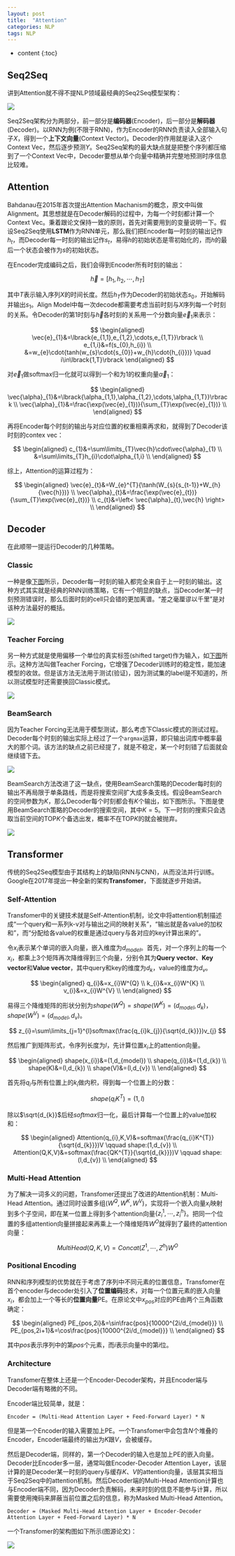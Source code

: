 ```yaml
---
layout: post
title:  "Attention"
categories: NLP
tags: NLP 
---
```


* content
{:toc}

## Seq2Seq

讲到Attention就不得不提NLP领域最经典的Seq2Seq模型架构：

![](/img/seq2seq_ts.png)

Seq2Seq架构分为两部分，前一部分是**编码器**(Encoder)，后一部分是**解码器**(Decoder)。以RNN为例(不限于RNN)，作为Encoder的RNN负责读入全部输入句子$X$，得到一个**上下文向量**(Context Vector)。Decoder的作用就是读入这个Context Vec，然后逐步预测$Y$。Seq2Seq架构的最大缺点就是把整个序列都压缩到了一个Context Vec中，Decoder要想从单个向量中精确并完整地预测时序信息比较难。

## Attention

Bahdanau在2015年首次提出Attention Machanism的概念，原文中叫做Alignment。其思想就是在Decoder解码的过程中，为每一个时刻都计算一个Context Vec。秉着跟论文保持一致的原则，首先对需要用到的变量说明一下。假设Seq2Seq使用**LSTM**作为RNN单元，那么我们把Encoder每一时刻的输出记作$h_{t}$，而Decoder每一时刻的输出记作$s_{t}$，易得$h$的初始状态是零初始化的，而$h$的最后一个状态会被作为$s$的初始状态。

在Encoder完成编码之后，我们会得到Encoder所有时刻的输出：

$$
\vec{h}=\lbrack{h_{1},h_{2},\cdots,h_{T}}\rbrack
$$

其中$T$表示输入序列$X$的时间长度。然后$h_{T}$作为Decoder的初始状态$s_{0}$，开始解码并输出$s_{1}$。Align Model中每一次decode都需要考虑当前时刻与$X$序列每一个时刻的关系。令Decoder的第$1$时刻与$\vec{h}$各时刻的关系用一个分数向量$\vec{e}_{1}$来表示：

$$
\begin{aligned}
    \vec{e}_{1}&=\lbrack{e_{1,1},e_{1,2},\cdots,e_{1,T}}\rbrack \\
    e_{1,i}&=f(s_{0},h_{i}) \\
    &=w_{e}\cdot{tanh(w_{s}\cdot{s_{0}}+w_{h}\cdot{h_{i}})} \quad i\in\lbrack{1,T}\rbrack
\end{aligned}
$$

对$\vec{e}_{1}$做softmax归一化就可以得到一个和为$1$的权重向量$\vec{\alpha}_{1}$：

$$
\begin{aligned}
    \vec{\alpha}_{1}&=\lbrack{\alpha_{1,1},\alpha_{1,2},\cdots,\alpha_{1,T}}\rbrack \\
    \vec{\alpha}_{1}&=\frac{\exp(\vec{e}_{1})}{\sum_{T}\exp(\vec{e}_{1})} \\
\end{aligned}
$$

再将Encoder每个时刻的输出与对应位置的权重相乘再求和，就得到了Decoder该时刻的contex vec：

$$
\begin{aligned}
    c_{1}&=\sum\limits_{T}\vec{h}\cdot\vec{\alpha}_{1} \\
    &=\sum\limits_{T}h_{i}\cdot\alpha_{1,i} \\
\end{aligned}
$$

综上，Attention的运算过程为：

$$
\begin{aligned}
    \vec{e}_{t}&=W_{e}^{T}{\tanh(W_{s}{s_{t-1}}+W_{h}{\vec{h}})} \\
    \vec{\alpha}_{t}&=\frac{\exp(\vec{e}_{t})}{\sum_{T}\exp(\vec{e}_{t})} \\
    c_{t}&=\left< \vec{\alpha}_{t},\vec{h} \right> \\
\end{aligned}
$$

## Decoder

在此顺带一提运行Decoder的几种策略。

### Classic

一种是像[下图](https://satopirka.com/2018/02/encoder-decoder%E3%83%A2%E3%83%87%E3%83%AB%E3%81%A8teacher-forcingscheduled-samplingprofessor-forcing/)所示，Decoder每一时刻的输入都完全来自于上一时刻的输出。这种方式其实就是经典的RNN训练策略，它有一个明显的缺点，当Decoder某一时刻预测错误时，那么后面时刻的cell只会错的更加离谱。“差之毫厘谬以千里”是对该种方法最好的概括。

![](/img/without-teacher-forcing.png)

### Teacher Forcing

另一种方式就是使用偏移一个单位的真实标签(shifted target)作为输入，如[下图](https://satopirka.com/2018/02/encoder-decoder%E3%83%A2%E3%83%87%E3%83%AB%E3%81%A8teacher-forcingscheduled-samplingprofessor-forcing/)所示。这种方法叫做Teacher Forcing，它增强了Decoder训练时的稳定性，能加速模型的收敛。但是该方法无法用于测试(验证)，因为测试集的label是不知道的，所以测试模型时还需要换回Classic模式。

![](/img/teacher-forcing.png)

### BeamSearch

因为Teacher Forcing无法用于模型测试，那么考虑下Classic模式的测试过程。Decoder每个时刻的输出实际上经过了一个```argmax```运算，即只输出词库中概率最大的那个词。该方法的缺点之前已经提了，就是不稳定，某一个时刻错了后面就会继续错下去。

![](/img/2018101114371929.png)

BeamSearch方法改进了这一缺点，使用BeamSearch策略的Decoder每时刻的输出不再局限于单条路线，而是将搜索空间扩大成多条支线。假设BeamSearch的空间参数为$K$，那么Decoder每个时刻都会有$K$个输出，如下图所示。下图是使用BeamSearch策略的Decoder的搜索空间，其中$K=5$。下一时刻的搜索只会选取当前空间的TOP$K$个备选出发，概率不在TOP$K$的就会被抛弃。

![](/img/A-partially-completed-beam-search-procedure-with-a-beam-width-of-5-for-an-example-input.png)

## Transformer

传统的Seq2Seq模型由于其结构上的缺陷(RNN与CNN)，从而没法并行训练。Google在2017年提出一种全新的架构**Transfomer**，下面就逐步开始讲。

### Self-Attention

Transfomer中的关键技术就是Self-Attention机制，论文中将attention机制描述成“一个query和一系列k-v对与输出之间的映射关系”，“输出就是各value的加权和”，而“分配给各value的权重是通过query与各对应的key计算出来的”。

令$x_{i}$表示某个单词的嵌入向量，嵌入维度为$d_{model}$。首先，对一个序列上的每一个$x_{i}$，都乘上$3$个矩阵再次降维得到三个向量，分别令其为**Query vector**、**Key vector**和**Value vector**，其中query和key的维度为$d_{k}$，value的维度为$d_{v}$。

$$
\begin{aligned}
    q_{i}&=x_{i}W^{Q} \\
    k_{i}&=x_{i}W^{K} \\
    v_{i}&=x_{i}W^{V} \\
\end{aligned}
$$

易得三个降维矩阵的形状分别为$shape(W^{Q})=shape(W^{K})=(d_{model},d_{k})$，$shape(W^{V})=(d_{model},d_{v})$。

$$
z_{i}=\sum\limits_{j=1}^{l}softmax(\frac{q_{i}k_{j}}{\sqrt{d_{k}}})v_{j}
$$

然后推广到矩阵形式，令序列长度为$l$，先计算位置$x_{i}$上的attention向量。

$$
\begin{aligned}
    shape(x_{i})&=(1,d_{model}) \\
    shape(q_{i})&=(1,d_{k}) \\
    shape(K)&=(l,d_{k}) \\
    shape(V)&=(l,d_{v}) \\
\end{aligned}
$$

首先将$q_{i}$与所有位置上的$k_{i}$做内积，得到每一个位置上的分数：

$$
shape(q_{i}K^{T})=(1,l)
$$

除以$\sqrt{d_{k}}$后经$softmax$归一化，最后计算每一个位置上的value加权和：

$$
\begin{aligned}
    Attention(q_{i},K,V)&=softmax(\frac{q_{i}K^{T}}{\sqrt{d_{k}}})V \qquad shape:(1,d_{v}) \\
    Attention(Q,K,V)&=softmax(\frac{QK^{T}}{\sqrt{d_{k}}})V \qquad shape:(l,d_{v}) \\
\end{aligned}
$$

### Multi-Head Attention

为了解决一词多义的问题，Transfomer还提出了改进的Attention机制：Multi-Head Attention。通过同时设置多组$(W^{Q},W^{K},W^{V})$，实现将一个嵌入向量$x_{i}$映射到多个子空间，即在某一位置上得到多个attention向量$\{z_{i}^{1},\cdots,z_{i}^{h}\}$。把同一个位置的多组attention向量拼接起来再乘上一个降维矩阵$W^{O}$就得到了最终的attention向量：

$$
MultiHead(Q,K,V)=Concat(Z^{1},\cdots,Z^{h})W^{O}
$$

### Positional Encoding

RNN和序列模型的优势就在于考虑了序列中不同元素的位置信息，Transfomer在首个encoder与decoder处引入了**位置编码**技术，对每一个位置元素的嵌入向量$x_{i}$，都会加上一个等长的**位置向量**PE。在原论文中$x_{pos}$对应的PE由两个三角函数确定：

$$
\begin{aligned}
    PE_{pos,2i}&=\sin\frac{pos}{10000^{2i/d_{model}}} \\
    PE_{pos,2i+1}&=\cos\frac{pos}{10000^{2i/d_{model}}} \\
\end{aligned}
$$

其中$pos$表示序列中的第$pos$个元素，而$i$表示向量中的第$i$位。

### Architecture

Transfomer在整体上还是一个Encoder-Decoder架构，并且Encoder端与Decoder端有略微的不同。

Encoder端比较简单，就是：

```
Encoder = (Multi-Head Attention Layer + Feed-Forward Layer) * N
```

但是第一个Encoder的输入需要加上PE。一个Transfomer中会包含$N$个堆叠的Encoder，Encoder端最终的输出为$K$跟$V$，会被缓存。

然后是Decoder端，同样的，第一个Decoder的输入也是加上PE的嵌入向量。Decoder比Encoder多一层，通常叫做Encoder-Decoder Attention Layer，该层计算的是Decoder某一时刻的query与缓存$K$、$V$的attention向量，该层其实相当于Seq2Seq中的attention机制。然后Decoder端的Multi-Head Attention计算也与Encoder端不同，因为Decoder负责解码，未来时刻的信息不能参与计算，所以需要使用掩码来屏蔽当前位置之后的信息，称为Masked Multi-Head Attention。

```
Decoder = (Masked Multi-Head Attention Layer + Encoder-Decoder Attention Layer + Feed-Forward Layer) * N
```

一个Transfomer的架构图如下所示(图源论文)：

![](/img/Transformer.jpg)

